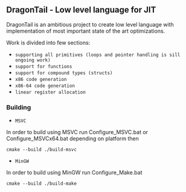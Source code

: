 ## DragonTail - Low level language for JIT

DragonTail is an ambitious project to create low level language with implementation 
of most important state of the art optimizations.

Work is divided into few sections:
* `supporting all primitives (loops and pointer handling is sill ongoing work)`
* `support for functions`
* `support for compound types (structs)`
* `x86 code generation`
* `x86-64 code generation`
* `linear register allocation` 

### Building
* `MSVC`

In order to build using MSVC run Configure_MSVC.bat or Configure_MSVCx64.bat depending on platform then
~~~~~~~~~~~~~~~~~~~~~~~~none
cmake --build ./build-msvc
~~~~~~~~~~~~~~~~~~~~~~~~
* `MinGW`

In order to build using MinGW run Configure_Make.bat 
~~~~~~~~~~~~~~~~~~~~~~~~none
cmake --build ./build-make
~~~~~~~~~~~~~~~~~~~~~~~~

